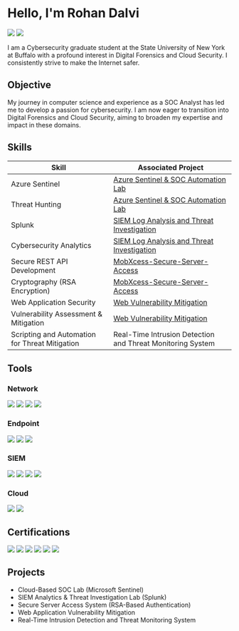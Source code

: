 
# Hello, I'm Rohan Dalvi
<a href="https://www.linkedin.com/in/rohan-dalvi/"><img src="https://img.shields.io/badge/-LinkedIn-0072b1?&style=for-the-badge&logo=linkedin&logoColor=white" /></a>
<a href="https://www.medium.com/@rohanjdalvi1402"><img src="https://img.shields.io/badge/-Medium-000000?style=for-the-badge&logo=medium&logoColor=white" /></a>


I am a Cybersecurity graduate student at the State University of New York at Buffalo with a profound interest in Digital Forensics and Cloud Security. I consistently strive to make the Internet safer.

## Objective

My journey in computer science and experience as a SOC Analyst has led me to develop a passion for cybersecurity. I am now eager to transition into Digital Forensics and Cloud Security, aiming to broaden my expertise and impact in these domains.

## Skills

| Skill                                         | Associated Project         |
|-----------------------------------------------|----------------------------|
| Azure Sentinel          | <a href="https://github.com/rohan-dalvi1402/Azure-SOC-Lab">Azure Sentinel & SOC Automation Lab</a>|
| Threat Hunting          | <a href="https://github.com/rohan-dalvi1402/Azure-SOC-Lab">Azure Sentinel & SOC Automation Lab</a>|
| Splunk                  | <a href="https://github.com/rohan-dalvi1402/SIEM-Log-Analysis-and-Threat-Investigation">SIEM Log Analysis and Threat Investigation</a>|
| Cybersecurity Analytics | <a href="https://github.com/rohan-dalvi1402/SIEM-Log-Analysis-and-Threat-Investigation">SIEM Log Analysis and Threat Investigation</a>|
| Secure REST API Development   | <a href="https://github.com/rohan-dalvi1402/MobXcess-Secure-Server-Access">MobXcess-Secure-Server-Access</a>|
| Cryptography (RSA Encryption) | <a href="https://github.com/rohan-dalvi1402/MobXcess-Secure-Server-Access">MobXcess-Secure-Server-Access</a>|
| Web Application Security                       | <a href="https://github.com/rohan-dalvi1402/web-vulnerability-mitigation">Web Vulnerability Mitigation</a>|
| Vulnerability Assessment & Mitigation          | <a href="https://github.com/rohan-dalvi1402/web-vulnerability-mitigation">Web Vulnerability Mitigation</a>|
| Scripting and Automation for Threat Mitigation | Real-Time Intrusion Detection and Threat Monitoring System|

## Tools

### Network
<div>
    <img src="https://img.shields.io/badge/-Wireshark-1679A7?&style=for-the-badge&logo=Wireshark&logoColor=white" />
    <img src="https://img.shields.io/badge/-Metasploit-8A2BE2?&style=for-the-badge&logo=metasploit&logoColor=white" />
    <img src="https://img.shields.io/badge/-Burp%20Suite-E67E22?&style=for-the-badge&logo=burpsuite&logoColor=white" />
    <img src="https://img.shields.io/badge/-OpenVAS-2E7D32?&style=for-the-badge&logo=openvas&logoColor=white" />

</div>

### Endpoint
<div>
    <img src="https://img.shields.io/badge/-Microsoft_Defender_for_Endpoint-00A4EF?&style=for-the-badge&logo=Microsoft&logoColor=white" />
    <img src="https://img.shields.io/badge/-Trend%20Micro%20XDR-D71921?&style=for-the-badge&logo=trendmicro&logoColor=white" />
    <img src="https://img.shields.io/badge/-Wazuh-005571?&style=for-the-badge&logo=wazuh&logoColor=white" />
</div>

### SIEM
<div>
    <img src="https://img.shields.io/badge/-Splunk-000000?&style=for-the-badge&logo=Splunk&logoColor=white" />
    <img src="https://img.shields.io/badge/-LogRhythm-0066CC?&style=for-the-badge&logo=logrhythm&logoColor=white" />
    <img src="https://img.shields.io/badge/-McAfee-C01818?&style=for-the-badge&logo=mcafee&logoColor=white" />
    <img src="https://img.shields.io/badge/-Microsoft_Sentinel-0078D4?&style=for-the-badge&logo=Microsoft&logoColor=white" />
    
</div>

### Cloud
<div>
  
<img src="https://img.shields.io/badge/-AWS-232F3E?&style=for-the-badge&logo=Amazon-AWS&logoColor=white" />
<img src="https://img.shields.io/badge/-Azure-0089D6?&style=for-the-badge&logo=Microsoft-Azure&logoColor=white" />
</div>

## Certifications

<div>
<img src="https://img.shields.io/badge/-Security%2B-FF0000?&style=for-the-badge&logo=CompTIA&logoColor=white" />
<img src="https://img.shields.io/badge/-CySA%2B-0078D6?&style=for-the-badge&logo=CompTIA&logoColor=white" />
<img src="https://img.shields.io/badge/-CSAP-FF9900?&style=for-the-badge&logo=CompTIA&logoColor=white" />
<img src="https://img.shields.io/badge/-Cyber%20Threat%20Management-Cisco?&style=for-the-badge&logo=Cisco&logoColor=white" />
<img src="https://img.shields.io/badge/-AZ%20900-0089D6?&style=for-the-badge&logo=Microsoft&logoColor=white" />
<img src="https://img.shields.io/badge/-AWS%20Cloud%20Security-232F3E?&style=for-the-badge&logo=Amazon-AWS&logoColor=white" />

</div>

## Projects
- Cloud-Based SOC Lab (Microsoft Sentinel)
- SIEM Analytics & Threat Investigation Lab (Splunk)
- Secure Server Access System (RSA-Based Authentication)
- Web Application Vulnerability Mitigation
- Real-Time Intrusion Detection and Threat Monitoring System
